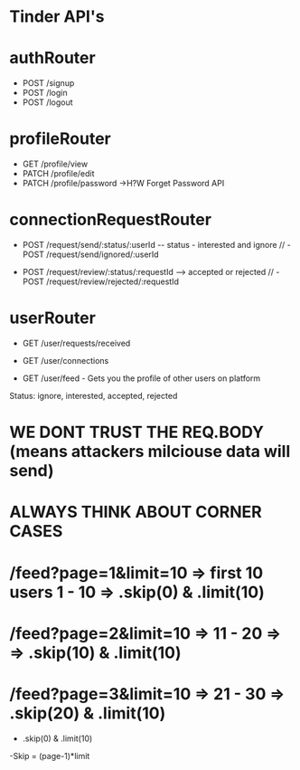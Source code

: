 # Tinder API's

# authRouter
- POST /signup
- POST /login
- POST /logout

# profileRouter
- GET /profile/view
- PATCH /profile/edit
- PATCH /profile/password     ->H?W  Forget Password API 

# connectionRequestRouter
- POST /request/send/:status/:userId  -- status - interested and ignore
// - POST /request/send/ignored/:userId

- POST /request/review/:status/:requestId  --> accepted or rejected
// - POST /request/review/rejected/:requestId

# userRouter
- GET /user/requests/received

- GET /user/connections

- GET /user/feed - Gets you the profile of other users on platform


Status: ignore, interested, accepted, rejected

# WE DONT TRUST THE REQ.BODY (means attackers milciouse data will send)
# ALWAYS THINK ABOUT CORNER CASES


# /feed?page=1&limit=10 => first 10 users 1 - 10    => .skip(0) & .limit(10)

# /feed?page=2&limit=10 => 11 - 20   => => .skip(10) & .limit(10)

# /feed?page=3&limit=10 => 21 - 30  => .skip(20) & .limit(10)

- .skip(0)  &  .limit(10)

-Skip = (page-1)*limit

